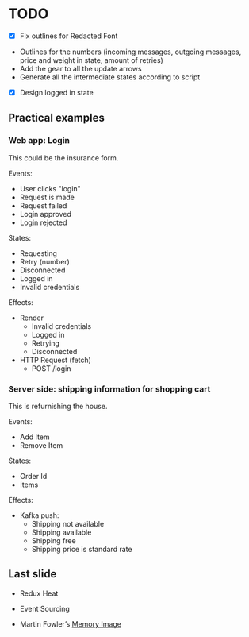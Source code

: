# TODO

- [x] Fix outlines for Redacted Font
- Outlines for the numbers (incoming messages, outgoing messages, price and weight in state, amount of retries)
- Add the gear to all the update arrows
- Generate all the intermediate states according to script
- [x] Design logged in state

## Practical examples

### Web app: Login

This could be the insurance form.

Events:

- User clicks "login"
- Request is made
- Request failed
- Login approved
- Login rejected

States:

- Requesting
- Retry (number)
- Disconnected
- Logged in
- Invalid credentials

Effects:

- Render
  - Invalid credentials
  - Logged in
  - Retrying
  - Disconnected
- HTTP Request (fetch)
  - POST /login

### Server side: shipping information for shopping cart

This is refurnishing the house.

Events:

- Add Item
- Remove Item

States:

- Order Id
- Items

Effects:

- Kafka push:
  - Shipping not available
  - Shipping available
  - Shipping free
  - Shipping price is standard rate

## Last slide

- Redux Heat

- Event Sourcing

- Martin Fowler’s [Memory Image](https://martinfowler.com/bliki/MemoryImage.html)
